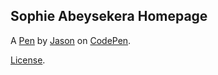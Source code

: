 Sophie Abeysekera Homepage
-------------------


A [Pen](https://codepen.io/JasonDancocks/pen/LzYjoJ) by [Jason](https://codepen.io/JasonDancocks) on [CodePen](https://codepen.io).

[License](https://codepen.io/JasonDancocks/pen/LzYjoJ/license).
